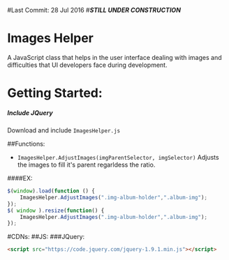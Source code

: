 #Last Commit: 28 Jul 2016
#***STILL UNDER CONSTRUCTION***
# Images Helper
A JavaScript class that helps in the user interface dealing with images and difficulties that UI developers face during development.

# Getting Started:
##### Include JQuery
Download and include `ImagesHelper.js`

##Functions:
- `ImagesHelper.AdjustImages(imgParentSelector, imgSelector)` Adjusts the images to fill it's parent regarldess the ratio.

####EX:

```javascript
$(window).load(function () {
    ImagesHelper.AdjustImages(".img-album-holder",".album-img");
});
$( window ).resize(function() {
    ImagesHelper.AdjustImages(".img-album-holder",".album-img");
});
```

#CDNs:
##JS:
###JQuery:
```html
<script src="https://code.jquery.com/jquery-1.9.1.min.js"></script>
```